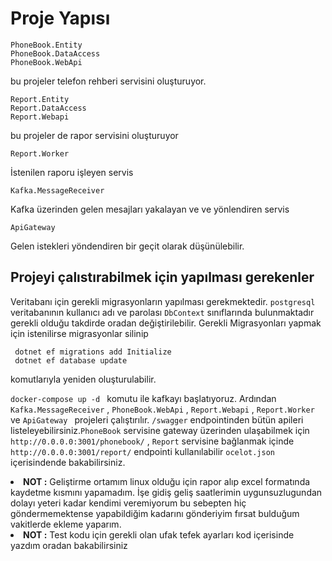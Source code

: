 # Proje Yapısı
```
PhoneBook.Entity
PhoneBook.DataAccess
PhoneBook.WebApi
```
bu projeler telefon rehberi servisini oluşturuyor.
```
Report.Entity
Report.DataAccess
Report.Webapi
```
 bu projeler de rapor servisini oluşturuyor
 ```
 Report.Worker
 ```
İstenilen raporu işleyen servis
```
Kafka.MessageReceiver
```
Kafka üzerinden gelen mesajları yakalayan ve ve yönlendiren servis
```
ApiGateway
```
Gelen istekleri yöndendiren bir geçit olarak düşünülebilir.
## Projeyi çalıstırabilmek için yapılması gerekenler
Veritabanı için gerekli migrasyonların yapılması gerekmektedir. `postgresql` veritabanının kullanıcı adı ve parolası `DbContext` sınıflarında bulunmaktadır gerekli olduğu takdirde oradan değiştirilebilir. Gerekli Migrasyonları yapmak için istenilirse migrasyonlar silinip 
```
 dotnet ef migrations add Initialize
 dotnet ef database update
```
komutlarıyla yeniden oluşturulabilir.

`docker-compose up -d ` komutu ile kafkayı başlatıyoruz. Ardından 
`Kafka.MessageReceiver` , `PhoneBook.WebApi` , `Report.Webapi` , ` Report.Worker ` ve `ApiGateway ` projeleri çalıştırılır. `/swagger` endpointinden bütün apileri listeleyebilirsiniz.`PhoneBook` servisine gateway üzerinden ulaşabilmek için `http://0.0.0.0:3001/phonebook/` , `Report` servisine bağlanmak içinde `http://0.0.0.0:3001/report/` endpointi kullanılabilir `ocelot.json` içerisindende bakabilirsiniz.
<li> <b>NOT :</b> Geliştirme ortamım  linux olduğu için rapor alıp excel formatında kaydetme kısmını yapamadım. İşe gidiş geliş saatlerimin uygunsuzlugundan dolayı yeteri kadar kendimi veremiyorum bu sebepten hiç göndermemektense yapabildiğim kadarını gönderiyim fırsat bulduğum vakitlerde ekleme yaparım.
<li> <b>NOT :</b> Test kodu için gerekli olan  ufak tefek ayarları kod içerisinde yazdım oradan bakabilirsiniz
